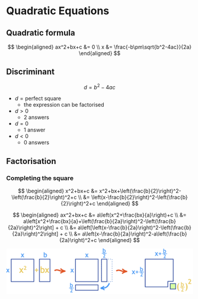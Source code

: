 # Quadratic Equations

## Quadratic formula

$$
\begin{aligned}
  ax^2+bx+c &= 0 \\
  x &= \frac{-b\pm\sqrt{b^2-4ac}}{2a}
\end{aligned}
$$

## Discriminant

$$d = b^2-4ac$$

- $d = \text{perfect square}$
    - the expression can be factorised
- $d > 0$
    - 2 answers
- $d = 0$
    - 1 answer
- $d < 0$
    - 0 answers

## Factorisation

### Completing the square

$$
\begin{aligned}
  x^2+bx+c &= x^2+bx+\left(\frac{b}{2}\right)^2-\left(\frac{b}{2}\right)^2+c \\
  &= \left(x-\frac{b}{2}\right)^2-\left(\frac{b}{2}\right)^2+c
\end{aligned}
$$

$$
\begin{aligned}
  ax^2+bx+c &= a\left(x^2+\frac{bx}{a}\right)+c \\
  &= a\left[x^2+\frac{bx}{a}+\left(\frac{b}{2a}\right)^2-\left(\frac{b}{2a}\right)^2\right] + c \\
  &= a\left[\left(x-\frac{b}{2a}\right)^2-\left(\frac{b}{2a}\right)^2\right] + c \\
  &= a\left(x-\frac{b}{2a}\right)^2-a\left(\frac{b}{2a}\right)^2+c
\end{aligned}
$$

![Graphical representation of completing the square](images/completing-the-square.png)
